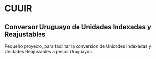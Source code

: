 # CUUIR

## Conversor Uruguayo de Unidades Indexadas y Reajustables

Pequeño proyecto, para facilitar la conversion de Unidades Indexadas y Unidades Reajustables a pesos Uruguayos.



